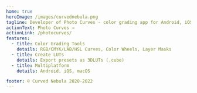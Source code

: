 ```yaml
---
home: true
heroImage: /images/curvednebula.png
tagline: Developer of Photo Curves - color grading app for Android, iOS and macOS
actionText: Photo Curves →
actionLink: /photocurves/
features:
  - title: Color Grading Tools
    details: RGB/CMYK/LAB/HSL Curves, Color Wheels, Layer Masks
  - title: Create LUTs
    details: Export presets as 3DLUTs (.cube)
  - title: Multiplatform
    details: Android, iOS, macOS

footer: © Curved Nebula 2020-2022
---
```

